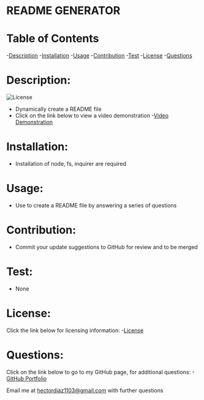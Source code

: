 
# README GENERATOR

# Table of Contents

-[Description](#description)
-[Installation](#installation)
-[Usage](#usage)
-[Contribution](#contribution)
-[Test](#test)
-[License](#license)
-[Questions](#questions)

# Description:
![License](https://img.shields.io/badge/License-MIT-blue.svg)

* Dynamically create a README file
* Click on the link below to view a video demonstration
-[Video Demonstration](https://drive.google.com/drive/folders/1P8ao8Li-DIhJE9TL0AjaDr1lyt1zaJaO)

# Installation:

* Installation of node, fs, inquirer are required

# Usage:

* Use to create a README file by answering a series of questions

# Contribution:

* Commit your update suggestions to GitHub for review and to be merged

# Test:

* None

# License:
Click the link below for licensing information:
 -[License](https://opensource.org/licenses/MIT)

# Questions:
Click on the link below to go to my GitHub page, for additional questions:
-[GitHub Portfolio](https:github.com/hectordiazjr)

Email me at hectordiaz1103@gmail.com with further questions

